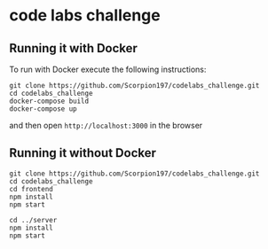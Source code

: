 # code labs challenge

## Running it with Docker 
To run with Docker execute the following instructions: <br>
```
git clone https://github.com/Scorpion197/codelabs_challenge.git
cd codelabs_challenge 
docker-compose build 
docker-compose up
```

and then open ```http://localhost:3000``` in the browser 

## Running it without Docker 

``` 
git clone https://github.com/Scorpion197/codelabs_challenge.git
cd codelabs_challenge
cd frontend 
npm install 
npm start

cd ../server 
npm install 
npm start
```

